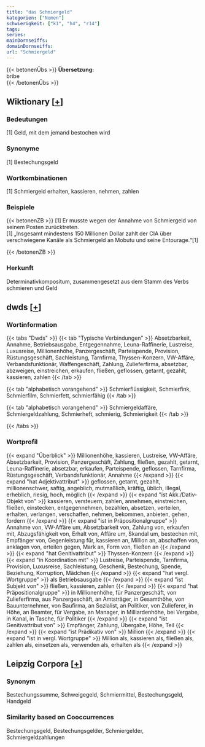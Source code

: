 ```yaml
---
title: "das Schmiergeld"
kategorien: ["Nomen"]
schwierigkeit: ["k1", "h4", "r14"]
tags:
series:
mainDornseiffs:
domainDornseiffs:
url: "Schmiergeld"
---
```


{{< betonenÜbs >}}
**Übersetzung:**  
bribe  
{{< /betonenÜbs >}}

## Wiktionary [[+](https://de.wiktionary.org/wiki/Schmiergeld)]

### Bedeutungen
[1] Geld, mit dem jemand bestochen wird  

### Synonyme
[1] Bestechungsgeld  

### Wortkombinationen
[1] Schmiergeld erhalten, kassieren, nehmen, zahlen  

### Beispiele
{{< betonenZB >}}
[1] Er musste wegen der Annahme von Schmiergeld von seinem Posten zurücktreten.  
[1] „Insgesamt mindestens 150 Millionen Dollar zahlt der CIA über verschwiegene Kanäle als Schmiergeld an Mobutu und seine Entourage.“[1]  

{{< /betonenZB >}}
### Herkunft
Determinativkompositum, zusammengesetzt aus dem Stamm des Verbs schmieren und Geld  



## dwds [[+](https://www.dwds.de/wb/Schmiergeld)]

### Wortinformation
{{< tabs "Dwds" >}}
{{< tab "Typische Verbindungen" >}}
Absetzbarkeit, Annahme, Betriebsausgabe, Entgegennahme, Leuna-Raffinerie, Lustreise, Luxusreise, Millionenhöhe, Panzergeschäft, Parteispende, Provision, Rüstungsgeschäft, Sachleistung, Tarnfirma, Thyssen-Konzern, VW-Affäre, Verbandsfunktionär, Waffengeschäft, Zahlung, Zulieferfirma, absetzbar, abzweigen, einstreichen, erkaufen, fließen, geflossen, getarnt, gezahlt, kassieren, zahlen
{{< /tab >}}

{{< tab "alphabetisch vorangehend" >}}
Schmierflüssigkeit, Schmierfink, Schmierfilm, Schmierfett, schmierfähig
{{< /tab >}}

{{< tab "alphabetisch vorangehend" >}}
Schmiergeldaffäre, Schmiergeldzahlung, Schmierheft, schmierig, Schmierigkeit
{{< /tab >}}

{{< /tabs >}}

### Wortprofil
{{< expand "Überblick" >}} Millionenhöhe, kassieren, Lustreise, VW-Affäre, Absetzbarkeit, Provision, Panzergeschäft, Zahlung, fließen, gezahlt, getarnt, Leuna-Raffinerie, absetzbar, erkaufen, Parteispende, geflossen, Tarnfirma, Rüstungsgeschäft, Verbandsfunktionär, Annahme {{< /expand >}}
{{< expand "hat Adjektivattribut" >}} geflossen, getarnt, gezahlt, millionenschwer, saftig, angeblich, mutmaßlich, kräftig, üblich, illegal, erheblich, riesig, hoch, möglich {{< /expand >}}
{{< expand "ist Akk./Dativ-Objekt von" >}} kassieren, versteuern, zahlen, annehmen, einstreichen, fließen, einstecken, entgegennehmen, bezahlen, absetzen, verteilen, erhalten, verlangen, verschaffen, nehmen, bekommen, anbieten, gehen, fordern {{< /expand >}}
{{< expand "ist in Präpositionalgruppe" >}} Annahme von, VW-Affäre um, Absetzbarkeit von, Zahlung von, erkaufen mit, Abzugsfähigkeit von, Erhalt von, Affäre um, Skandal um, bestechen mit, Empfänger von, Gegenleistung für, kassieren an, Million an, abschaffen von, anklagen von, erteilen gegen, Mark an, Form von, fließen an {{< /expand >}}
{{< expand "hat Genitivattribut" >}} Thyssen-Konzern {{< /expand >}}
{{< expand "in Koordination mit" >}} Lustreise, Parteispende, Tarnfirma, Provision, Luxusreise, Sachleistung, Geschenk, Bestechung, Spende, Beziehung, Korruption, Mädchen {{< /expand >}}
{{< expand "hat vergl. Wortgruppe" >}} als Betriebsausgabe {{< /expand >}}
{{< expand "ist Subjekt von" >}} fließen, kassieren, zahlen {{< /expand >}}
{{< expand "hat Präpositionalgruppe" >}} in Millionenhöhe, für Panzergeschäft, von Zulieferfirma, aus Panzergeschäft, an Amtsträger, in Gesamthöhe, von Bauunternehmer, von Baufirma, an Sozialist, an Politiker, von Zulieferer, in Höhe, an Beamter, für Vergabe, an Manager, in Milliardenhöhe, bei Vergabe, in Kanal, in Tasche, für Politiker {{< /expand >}}
{{< expand "ist Genitivattribut von" >}} Empfänger, Zahlung, Übergabe, Höhe, Teil {{< /expand >}}
{{< expand "ist Prädikativ von" >}} Million {{< /expand >}}
{{< expand "ist in vergl. Wortgruppe" >}} Million als, kassieren als, fließen als, zahlen als, einsetzen als, verwenden als, erhalten als {{< /expand >}}

## Leipzig Corpora [[+](https://corpora.uni-leipzig.de/en/res?word=Schmiergeld&corpusId=deu_newscrawl-public_2018)]


### Synonym
Bestechungssumme, Schweigegeld, Schmiermittel, Bestechungsgeld, Handgeld


### Similarity based on Cooccurrences
Bestechungsgeld, Bestechungsgelder, Schmiergelder, Schmiergeldzahlungen

